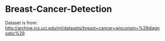 # Breast-Cancer-Detection
Dataset is from: http://archive.ics.uci.edu/ml/datasets/breast+cancer+wisconsin+%28diagnostic%29
